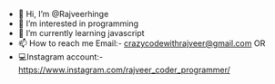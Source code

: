 - 👋 Hi, I’m @Rajveerhinge
- 👀 I’m interested in programming
- 🌱 I’m currently learning javascript
- 📫 How to reach me Email:- crazycodewithrajveer@gmail.com 
OR
- 💻Instagram account:-https://www.instagram.com/rajveer_coder_programmer/

<!---
Rajveerhinge/Rajveerhinge is a ✨ special ✨ repository because its `README.md` (this file) appears on your GitHub profile.
You can click the Preview link to take a look at your changes.
--->
